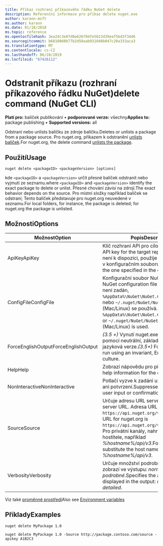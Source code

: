 ```yaml
---
title: Příkaz rozhraní příkazového řádku NuGet delete
description: Referenční informace pro příkaz delete nuget.exe
author: karann-msft
ms.author: karann
ms.date: 01/18/2018
ms.topic: reference
ms.openlocfilehash: 3ea2dc3e87d0a626704fe5623d39eaf5bd3f3446
ms.sourcegitcommit: b6810860b77b2d50aab031040b047c20a333aca3
ms.translationtype: MT
ms.contentlocale: cs-CZ
ms.lasthandoff: 06/28/2019
ms.locfileid: "67426112"
---
```

# <a name="delete-command-nuget-cli"></a><span data-ttu-id="42d5e-103">Odstranit příkazu (rozhraní příkazového řádku NuGet)</span><span class="sxs-lookup"><span data-stu-id="42d5e-103">delete command (NuGet CLI)</span></span>

<span data-ttu-id="42d5e-104">**Platí pro:** balíček publikování &bullet; **podporované verze:** všechny</span><span class="sxs-lookup"><span data-stu-id="42d5e-104">**Applies to:** package publishing &bullet; **Supported versions:** all</span></span>

<span data-ttu-id="42d5e-105">Odstraní nebo unlists balíčku ze zdroje balíčku.</span><span class="sxs-lookup"><span data-stu-id="42d5e-105">Deletes or unlists a package from a package source.</span></span> <span data-ttu-id="42d5e-106">Pro nuget.org, příkazem k odstranění [unlists balíček](../nuget-org/policies/deleting-packages.md).</span><span class="sxs-lookup"><span data-stu-id="42d5e-106">For nuget.org, the delete command [unlists the package](../nuget-org/policies/deleting-packages.md).</span></span>

## <a name="usage"></a><span data-ttu-id="42d5e-107">Použití</span><span class="sxs-lookup"><span data-stu-id="42d5e-107">Usage</span></span>

```cli
nuget delete <packageID> <packageVersion> [options]
```

<span data-ttu-id="42d5e-108">kde `<packageID>` a `<packageVersion>` určit přesné balíček odstranit nebo vyjmutí ze seznamu.</span><span class="sxs-lookup"><span data-stu-id="42d5e-108">where `<packageID>` and `<packageVersion>` identify the exact package to delete or unlist.</span></span> <span data-ttu-id="42d5e-109">Přesné chování závisí na zdroji.</span><span class="sxs-lookup"><span data-stu-id="42d5e-109">The exact behavior depends on the source.</span></span> <span data-ttu-id="42d5e-110">Pro místní složky například balíček se odstraní; Tento balíček představuje pro nuget.org neuvedené v seznamu.</span><span class="sxs-lookup"><span data-stu-id="42d5e-110">For local folders, for instance, the package is deleted; for nuget.org the package is unlisted.</span></span>

## <a name="options"></a><span data-ttu-id="42d5e-111">Možnosti</span><span class="sxs-lookup"><span data-stu-id="42d5e-111">Options</span></span>

| <span data-ttu-id="42d5e-112">Možnost</span><span class="sxs-lookup"><span data-stu-id="42d5e-112">Option</span></span> | <span data-ttu-id="42d5e-113">Popis</span><span class="sxs-lookup"><span data-stu-id="42d5e-113">Description</span></span> |
| --- | --- |
| <span data-ttu-id="42d5e-114">ApiKey</span><span class="sxs-lookup"><span data-stu-id="42d5e-114">ApiKey</span></span> | <span data-ttu-id="42d5e-115">Klíč rozhraní API pro cílového úložiště.</span><span class="sxs-lookup"><span data-stu-id="42d5e-115">The API key for the target repository.</span></span> <span data-ttu-id="42d5e-116">Pokud není k dispozici, použije se verze zadaná v konfiguračním souboru.</span><span class="sxs-lookup"><span data-stu-id="42d5e-116">If not present, the one specified in the config file is used.</span></span> |
| <span data-ttu-id="42d5e-117">ConfigFile</span><span class="sxs-lookup"><span data-stu-id="42d5e-117">ConfigFile</span></span> | <span data-ttu-id="42d5e-118">Konfigurační soubor NuGet použít.</span><span class="sxs-lookup"><span data-stu-id="42d5e-118">The NuGet configuration file to apply.</span></span> <span data-ttu-id="42d5e-119">Pokud není zadán, `%AppData%\NuGet\NuGet.Config` (Windows) nebo `~/.nuget/NuGet/NuGet.Config` (Mac/Linux) se používá.</span><span class="sxs-lookup"><span data-stu-id="42d5e-119">If not specified, `%AppData%\NuGet\NuGet.Config` (Windows) or `~/.nuget/NuGet/NuGet.Config` (Mac/Linux) is used.</span></span>|
| <span data-ttu-id="42d5e-120">ForceEnglishOutput</span><span class="sxs-lookup"><span data-stu-id="42d5e-120">ForceEnglishOutput</span></span> | <span data-ttu-id="42d5e-121">*(3.5 +)*  Vynutí nuget.exe pro spuštění pomocí neutrální, základem je angličtina jazyková verze.</span><span class="sxs-lookup"><span data-stu-id="42d5e-121">*(3.5+)* Forces nuget.exe to run using an invariant, English-based culture.</span></span> |
| <span data-ttu-id="42d5e-122">Help</span><span class="sxs-lookup"><span data-stu-id="42d5e-122">Help</span></span> | <span data-ttu-id="42d5e-123">Zobrazí nápovědu pro příkaz.</span><span class="sxs-lookup"><span data-stu-id="42d5e-123">Displays help information for the command.</span></span> |
| <span data-ttu-id="42d5e-124">NonInteractive</span><span class="sxs-lookup"><span data-stu-id="42d5e-124">NonInteractive</span></span> | <span data-ttu-id="42d5e-125">Potlačí vyzve k zadání uživatele o vstup ani potvrzení.</span><span class="sxs-lookup"><span data-stu-id="42d5e-125">Suppresses prompts for user input or confirmations.</span></span> |
| <span data-ttu-id="42d5e-126">Source</span><span class="sxs-lookup"><span data-stu-id="42d5e-126">Source</span></span> | <span data-ttu-id="42d5e-127">Určuje adresu URL serveru.</span><span class="sxs-lookup"><span data-stu-id="42d5e-127">Specifies the server URL.</span></span> <span data-ttu-id="42d5e-128">Adresa URL nuget.org `https://api.nuget.org/v3/index.json`.</span><span class="sxs-lookup"><span data-stu-id="42d5e-128">The URL for nuget.org is `https://api.nuget.org/v3/index.json`.</span></span> <span data-ttu-id="42d5e-129">Pro privátní kanály, nahraďte název hostitele, například *%hostname%/api/v3*.</span><span class="sxs-lookup"><span data-stu-id="42d5e-129">For private feeds, substitute the host name, for example, *%hostname%/api/v3*.</span></span> |
| <span data-ttu-id="42d5e-130">Verbosity</span><span class="sxs-lookup"><span data-stu-id="42d5e-130">Verbosity</span></span> | <span data-ttu-id="42d5e-131">Určuje množství podrobností, na které se zobrazí ve výstupu: *normální*, *quiet*, *podrobné*.</span><span class="sxs-lookup"><span data-stu-id="42d5e-131">Specifies the amount of detail displayed in the output: *normal*, *quiet*, *detailed*.</span></span> |

<span data-ttu-id="42d5e-132">Viz také [proměnné prostředí](cli-ref-environment-variables.md)</span><span class="sxs-lookup"><span data-stu-id="42d5e-132">Also see [Environment variables](cli-ref-environment-variables.md)</span></span>

## <a name="examples"></a><span data-ttu-id="42d5e-133">Příklady</span><span class="sxs-lookup"><span data-stu-id="42d5e-133">Examples</span></span>

```cli
nuget delete MyPackage 1.0

nuget delete MyPackage 1.0 -Source http://package.contoso.com/source -apikey A1B2C3
```

